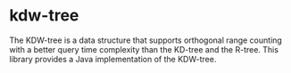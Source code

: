 # kdw-tree
The KDW-tree is a data structure that supports orthogonal range counting with a better query time complexity than the KD-tree and the R-tree. This library provides a Java implementation of the KDW-tree.
